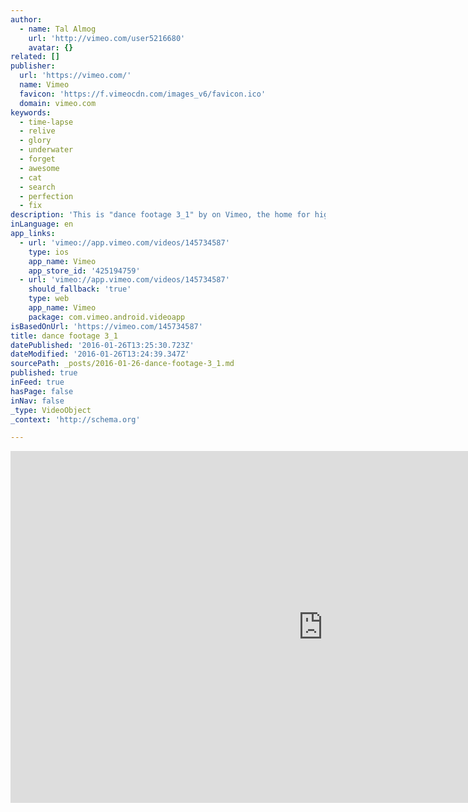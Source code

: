 ```yaml
---
author:
  - name: Tal Almog
    url: 'http://vimeo.com/user5216680'
    avatar: {}
related: []
publisher:
  url: 'https://vimeo.com/'
  name: Vimeo
  favicon: 'https://f.vimeocdn.com/images_v6/favicon.ico'
  domain: vimeo.com
keywords:
  - time-lapse
  - relive
  - glory
  - underwater
  - forget
  - awesome
  - cat
  - search
  - perfection
  - fix
description: 'This is "dance footage 3_1" by on Vimeo, the home for high quality videos and the people who love them.'
inLanguage: en
app_links:
  - url: 'vimeo://app.vimeo.com/videos/145734587'
    type: ios
    app_name: Vimeo
    app_store_id: '425194759'
  - url: 'vimeo://app.vimeo.com/videos/145734587'
    should_fallback: 'true'
    type: web
    app_name: Vimeo
    package: com.vimeo.android.videoapp
isBasedOnUrl: 'https://vimeo.com/145734587'
title: dance footage 3_1
datePublished: '2016-01-26T13:25:30.723Z'
dateModified: '2016-01-26T13:24:39.347Z'
sourcePath: _posts/2016-01-26-dance-footage-3_1.md
published: true
inFeed: true
hasPage: false
inNav: false
_type: VideoObject
_context: 'http://schema.org'

---
```

<iframe src="https://cdn.embedly.com/widgets/media.html?src=https%3A%2F%2Fplayer.vimeo.com%2Fvideo%2F145734587&amp;url=https%3A%2F%2Fvimeo.com%2F145734587&amp;image=http%3A%2F%2Fi.vimeocdn.com%2Fvideo%2F543971239_1280.jpg&amp;key=b7d04c9b404c499eba89ee7072e1c4f7&amp;type=text%2Fhtml&amp;schema=vimeo" width="1000" height="563" scrolling="no" frameborder="0" allowfullscreen="allowfullscreen" style=""></iframe>
